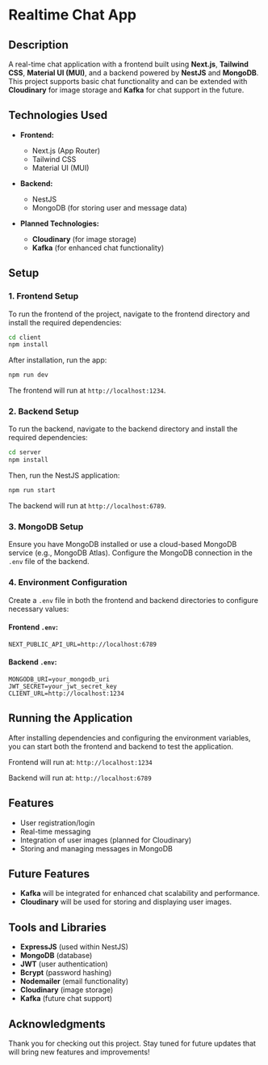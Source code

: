 # Realtime Chat App

## Description

A real-time chat application with a frontend built using **Next.js**, **Tailwind CSS**, **Material UI (MUI)**, and a backend powered by **NestJS** and **MongoDB**. This project supports basic chat functionality and can be extended with **Cloudinary** for image storage and **Kafka** for chat support in the future.

## Technologies Used

- **Frontend:**

  - Next.js (App Router)
  - Tailwind CSS
  - Material UI (MUI)

- **Backend:**
  - NestJS
  - MongoDB (for storing user and message data)
- **Planned Technologies:**
  - **Cloudinary** (for image storage)
  - **Kafka** (for enhanced chat functionality)

## Setup

### 1. Frontend Setup

To run the frontend of the project, navigate to the frontend directory and install the required dependencies:

```bash
cd client
npm install
```

After installation, run the app:

```bash
npm run dev
```

The frontend will run at `http://localhost:1234`.

### 2. Backend Setup

To run the backend, navigate to the backend directory and install the required dependencies:

```bash
cd server
npm install
```

Then, run the NestJS application:

```bash
npm run start
```

The backend will run at `http://localhost:6789`.

### 3. MongoDB Setup

Ensure you have MongoDB installed or use a cloud-based MongoDB service (e.g., MongoDB Atlas). Configure the MongoDB connection in the `.env` file of the backend.

### 4. Environment Configuration

Create a `.env` file in both the frontend and backend directories to configure necessary values:

#### Frontend `.env`:

```env
NEXT_PUBLIC_API_URL=http://localhost:6789
```

#### Backend `.env`:

```env
MONGODB_URI=your_mongodb_uri
JWT_SECRET=your_jwt_secret_key
CLIENT_URL=http://localhost:1234
```

## Running the Application

After installing dependencies and configuring the environment variables, you can start both the frontend and backend to test the application.

Frontend will run at: `http://localhost:1234`

Backend will run at: `http://localhost:6789`

## Features

- User registration/login
- Real-time messaging
- Integration of user images (planned for Cloudinary)
- Storing and managing messages in MongoDB

## Future Features

- **Kafka** will be integrated for enhanced chat scalability and performance.
- **Cloudinary** will be used for storing and displaying user images.

## Tools and Libraries

- **ExpressJS** (used within NestJS)
- **MongoDB** (database)
- **JWT** (user authentication)
- **Bcrypt** (password hashing)
- **Nodemailer** (email functionality)
- **Cloudinary** (image storage)
- **Kafka** (future chat support)

## Acknowledgments

Thank you for checking out this project. Stay tuned for future updates that will bring new features and improvements!
